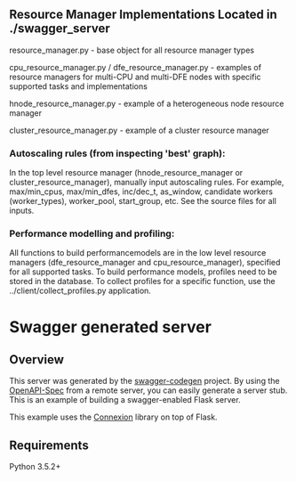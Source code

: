 ## Resource Manager Implementations Located  in ./swagger_server

resource_manager.py - base object for all resource manager types

cpu_resource_manager.py / dfe_resource_manager.py - examples of resource managers for multi-CPU and multi-DFE nodes with specific supported tasks and implementations

hnode_resource_manager.py - example of a heterogeneous node resource manager

cluster_resource_manager.py - example of a cluster resource manager

### Autoscaling rules (from inspecting 'best' graph):

In the top level resource manager (hnode_resource_manager or cluster_resource_manager), manually input autoscaling rules. For example, max/min_cpus, max/min_dfes, inc/dec_t, as_window, candidate workers (worker_types),  worker_pool, start_group, etc. See the source files for all inputs. 

### Performance modelling and profiling:

All functions to build performancemodels are in the low level resource managers (dfe_resource_manager and cpu_resource_manager), specified for all supported tasks. To build performance models, profiles need to be stored in the database. To collect profiles for a specific function, use the ../client/collect_profiles.py application.


# Swagger generated server

## Overview
This server was generated by the [swagger-codegen](https://github.com/swagger-api/swagger-codegen) project. By using the
[OpenAPI-Spec](https://github.com/swagger-api/swagger-core/wiki) from a remote server, you can easily generate a server stub.  This
is an example of building a swagger-enabled Flask server.

This example uses the [Connexion](https://github.com/zalando/connexion) library on top of Flask.

## Requirements
Python 3.5.2+
